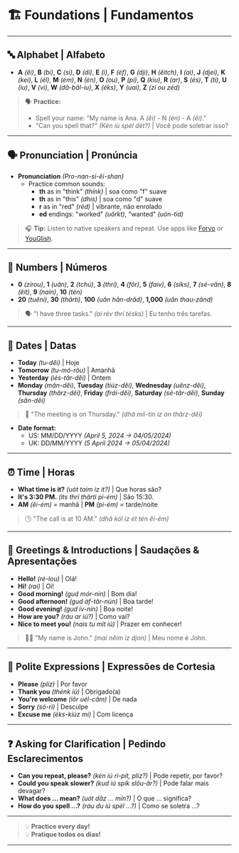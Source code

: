 # 🏗️ Foundations | Fundamentos

---

## 🔤 Alphabet | Alfabeto

- **A** *(êi)*, **B** *(bi)*, **C** *(si)*, **D** *(di)*, **E** *(i)*, **F** *(éf)*, **G** *(dji)*, **H** *(êitch)*, **I** *(ai)*, **J** *(djei)*, **K** *(kei)*, **L** *(él)*, **M** *(ém)*, **N** *(én)*, **O** *(ou)*, **P** *(pi)*, **Q** *(kiu)*, **R** *(ar)*, **S** *(és)*, **T** *(ti)*, **U** *(iu)*, **V** *(vi)*, **W** *(dâ-bâl-iu)*, **X** *(éks)*, **Y** *(uai)*, **Z** *(zi ou zéd)*

> 🗣️ **Practice:**  
> - Spell your name: "My name is Ana. A *(êi)* - N *(én)* - A *(êi)*."
> - "Can you spell that?" *(Kén iú spél dét?)* | Você pode soletrar isso?

---

## 🗣️ Pronunciation | Pronúncia

- **Pronunciation** *(Pro-nan-si-êi-shan)*  
  - Practice common sounds:  
    - **th** as in "think" *(thínk)* | soa como "f" suave  
    - **th** as in "this" *(dhis)* | soa como "d" suave  
    - **r** as in "red" *(réd)* | vibrante, não enrolado  
    - **ed** endings: "worked" *(uôrkt)*, "wanted" *(uón-tid)*

> 🎧 **Tip:** Listen to native speakers and repeat. Use apps like [Forvo](https://forvo.com/) or [YouGlish](https://youglish.com/).

---

## 🔢 Numbers | Números

- **0** *(zírou)*, **1** *(uân)*, **2** *(tchú)*, **3** *(thrí)*, **4** *(fôr)*, **5** *(faiv)*, **6** *(siks)*, **7** *(sé-vân)*, **8** *(êit)*, **9** *(nain)*, **10** *(tén)*
- **20** *(tuêni)*, **30** *(thârti)*, **100** *(uân hân-drâd)*, **1,000** *(uân thau-zând)*

> 🗣️ "I have three tasks." *(ai rév thrí tésks)* | Eu tenho três tarefas.

---

## 📅 Dates | Datas

- **Today** *(tu-dêi)* | Hoje
- **Tomorrow** *(tu-mó-rôu)* | Amanhã
- **Yesterday** *(iés-târ-dêi)* | Ontem
- **Monday** *(mân-dêi)*, **Tuesday** *(tiúz-dêi)*, **Wednesday** *(uênz-dêi)*, **Thursday** *(thârz-dêi)*, **Friday** *(frái-dêi)*, **Saturday** *(sé-târ-dêi)*, **Sunday** *(sân-dêi)*

> 📅 "The meeting is on Thursday." *(dhâ míi-tin iz ón thârz-dêi)*

- **Date format:**  
  - US: MM/DD/YYYY *(April 5, 2024 → 04/05/2024)*  
  - UK: DD/MM/YYYY *(5 April 2024 → 05/04/2024)*

---

## ⏰ Time | Horas

- **What time is it?** *(uót taim iz it?)* | Que horas são?
- **It's 3:30 PM.** *(its thrí thârti pi-ém)* | São 15:30.
- **AM** *(êi-ém)* = manhã | **PM** *(pi-ém)* = tarde/noite

> 🕒 "The call is at 10 AM." *(dhâ kól iz ét tén êi-ém)*

---

## 👋 Greetings & Introductions | Saudações & Apresentações

- **Hello!** *(ré-lou)* | Olá!
- **Hi!** *(rai)* | Oi!
- **Good morning!** *(gud mór-nin)* | Bom dia!
- **Good afternoon!** *(gud áf-târ-nún)* | Boa tarde!
- **Good evening!** *(gud ív-nin)* | Boa noite!
- **How are you?** *(ráu ar iú?)* | Como vai?
- **Nice to meet you!** *(nais tu mít iú)* | Prazer em conhecer!

> 🙋‍♂️ "My name is John." *(mai nêim iz djon)* | Meu nome é John.

---

## 🙏 Polite Expressions | Expressões de Cortesia

- **Please** *(pliz)* | Por favor
- **Thank you** *(thénk iú)* | Obrigado(a)
- **You're welcome** *(iôr uél-câm)* | De nada
- **Sorry** *(só-ri)* | Desculpe
- **Excuse me** *(éks-kiúz mi)* | Com licença

---

## ❓ Asking for Clarification | Pedindo Esclarecimentos

- **Can you repeat, please?** *(kén iú ri-pít, pliz?)* | Pode repetir, por favor?
- **Could you speak slower?** *(kud iú spík slôu-âr?)* | Pode falar mais devagar?
- **What does ... mean?** *(uót dâz ... mín?)* | O que ... significa?
- **How do you spell ...?** *(ráu du iú spél ...?)* | Como se soletra ...?

---

> 💡 **Practice every day!**  
> 💡 **Pratique todos os dias!**

---
